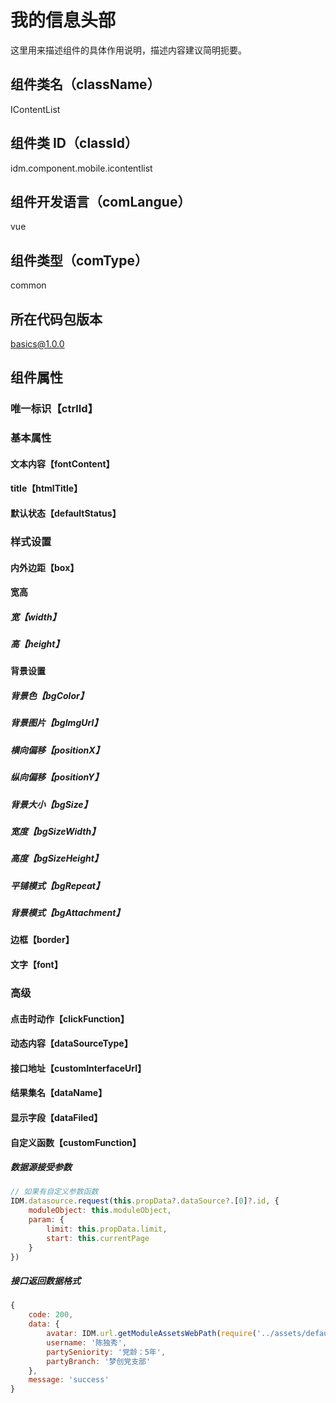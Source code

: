 # 我的信息头部

这里用来描述组件的具体作用说明，描述内容建议简明扼要。

## 组件类名（className）

IContentList

## 组件类 ID（classId）

idm.component.mobile.icontentlist

## 组件开发语言（comLangue）

vue

## 组件类型（comType）

common

## 所在代码包版本

basics@1.0.0

## 组件属性

### 唯一标识【ctrlId】

### 基本属性

#### 文本内容【fontContent】

#### title【htmlTitle】

#### 默认状态【defaultStatus】

### 样式设置

#### 内外边距【box】

#### 宽高

##### 宽【width】

##### 高【height】

#### 背景设置

##### 背景色【bgColor】

##### 背景图片【bgImgUrl】

##### 横向偏移【positionX】

##### 纵向偏移【positionY】

##### 背景大小【bgSize】

##### 宽度【bgSizeWidth】

##### 高度【bgSizeHeight】

##### 平铺模式【bgRepeat】

##### 背景模式【bgAttachment】

#### 边框【border】

#### 文字【font】

### 高级

#### 点击时动作【clickFunction】

#### 动态内容【dataSourceType】

#### 接口地址【customInterfaceUrl】

#### 结果集名【dataName】

#### 显示字段【dataFiled】

#### 自定义函数【customFunction】
##### 数据源接受参数

```js
// 如果有自定义参数函数
IDM.datasource.request(this.propData?.dataSource?.[0]?.id, {
    moduleObject: this.moduleObject,
    param: {
        limit: this.propData.limit,
        start: this.currentPage
    }
})
```
##### 接口返回数据格式

```js
{
    code: 200,
    data: {
        avatar: IDM.url.getModuleAssetsWebPath(require('../assets/default-avatar.png'), _this.moduleObject),
        username: '陈独秀',
        partySeniority: '党龄：5年',
        partyBranch: '梦创党支部'
    },
    message: 'success'
}
```

